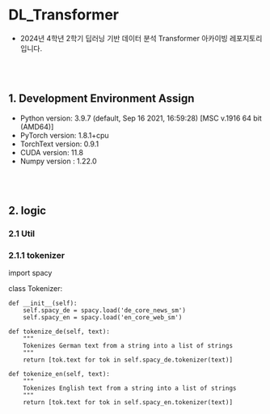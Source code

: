 # DL_Transformer

- 2024년 4학년 2학기 딥러닝 기반 데이터 분석 Transformer 아카이빙 레포지토리입니다.

<br/><br/>

## 1. Development Environment Assign
- Python version: 3.9.7 (default, Sep 16 2021, 16:59:28) [MSC v.1916 64 bit (AMD64)] 
- PyTorch version: 1.8.1+cpu 
- TorchText version: 0.9.1 
- CUDA version: 11.8
- Numpy version : 1.22.0

<br/><br/>

## 2. logic
### 2.1 Util
### 2.1.1 tokenizer

import spacy

class Tokenizer:

    def __init__(self):
        self.spacy_de = spacy.load('de_core_news_sm')
        self.spacy_en = spacy.load('en_core_web_sm')

    def tokenize_de(self, text):
        """
        Tokenizes German text from a string into a list of strings
        """
        return [tok.text for tok in self.spacy_de.tokenizer(text)]

    def tokenize_en(self, text):
        """
        Tokenizes English text from a string into a list of strings
        """
        return [tok.text for tok in self.spacy_en.tokenizer(text)]
